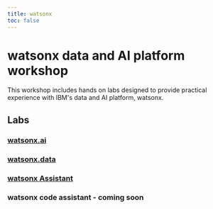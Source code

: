 ```yaml
---
title: watsonx
toc: false
---
```


# watsonx data and AI platform workshop

This workshop includes hands on labs designed to provide practical experience with IBM's data and AI platform, watsonx.

## Labs

### [watsonx.ai](/watsonx/watsonxai)
### [watsonx.data](/watsonx/watsonxdata)
### [watsonx Assistant](/watsonx/assistant)
### watsonx code assistant - coming soon
